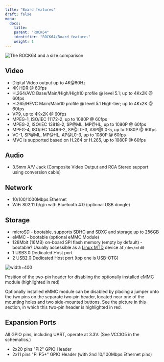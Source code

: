 ```yaml
---
title: "Board features"
draft: false
menu:
  docs:
    title:
    parent: "ROCK64"
    identifier: "ROCK64/Board_features"
    weight: 1
---
```


![The ROCK64 and a size comparison](/documentation/ROCK64/images/ROCK64_sideimg.jpg)

## Video

* Digital Video output up to 4K@60Hz
* 4K HDR @ 60fps
* H.264/AVC Base/Main/High/High10 profile @ level 5.1; up to 4Kx2K @ 60fps
* H.265/HEVC Main/Main10 profile @ level 5.1 High-tier; up to 4Kx2K @ 60fps
* VP9, up to 4Kx2K @ 60fps
* MPEG-1, ISO/IEC 11172-2, up to 1080P @ 60fps
* MPEG-2, ISO/IEC 13818-2, SP@ML, MP@HL, up to 1080P @ 60fps
* MPEG-4, ISO/IEC 14496-2, SP@L0-3, ASP@L0-5, up to 1080P @ 60fps
* VC-1, SP@ML, MP@HL, AP@L0-3, up to 1080P @ 60fps
* MVC is supported based on H.264 or H.265, up to 1080P @ 60fps

## Audio

* 3.5mm A/V Jack (Composite Video Output and RCA Stereo support using conversion cable)

## Network

* 10/100/1000Mbps Ethernet
* WiFi 802.11 b/g/n with Bluetooth 4.0 (optional USB dongle)

## Storage

* microSD - bootable, supports SDHC and SDXC and storage up to 256GB
* eMMC - bootable (optional eMMC Module)
* 128Mbit (16MB) on-board SPI flash memory (empty by default) - bootable? Usually accessible as a [Linux MTD](http://linux-mtd.infradead.org/doc/general.html) device at `/dev/mtd0`
* 1 USB3.0 Dedicated Host port
* 2 USB2.0 Dedicated Host port (top one is USB-OTG)

![width=400](/documentation/ROCK64/images/Rock64-emmc-disable-jumper.png) 

Position of the two-pin header for disabling the optionally installed eMMC module (highlighted in red)

Optionally installed eMMC module can be disabled by placing a jumper onto the two pins on the separate two-pin header, located near one of the mounting holes and two side-mounted buttons. See the picture in this section, in which this two-pin header is highlighted in red.

## Expansion Ports

All GPIO pins, including UART, operate at 3.3V. (See VCCIO5 in the schematics.)

* 2x20 pins "Pi2" GPIO Header
* 2x11 pins "Pi P5+" GPIO Header (with 2nd 10/100Mbps Ethernet pins)
